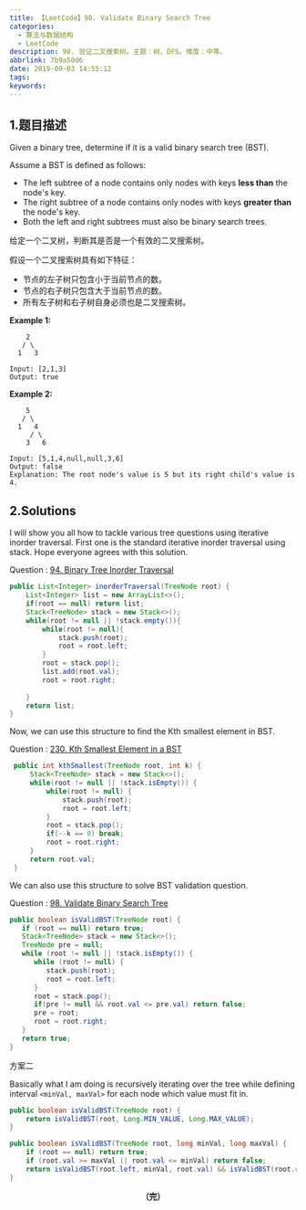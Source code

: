 ```yaml
---
title: 【LeetCode】98. Validate Binary Search Tree
categories:
  - 算法与数据结构
  - LeetCode
description: 98. 验证二叉搜索树。主题：树、DFS。难度：中等。
abbrlink: 7b9a50d6
date: 2019-09-03 14:55:12
tags:
keywords:
---
```


## 1.题目描述

Given a binary tree, determine if it is a valid binary search tree (BST).

Assume a BST is defined as follows:

- The left subtree of a node contains only nodes with keys **less than** the node's key.
- The right subtree of a node contains only nodes with keys **greater than** the node's key.
- Both the left and right subtrees must also be binary search trees.

给定一个二叉树，判断其是否是一个有效的二叉搜索树。

假设一个二叉搜索树具有如下特征：

- 节点的左子树只包含小于当前节点的数。
- 节点的右子树只包含大于当前节点的数。
- 所有左子树和右子树自身必须也是二叉搜索树。

**Example 1:**

```
    2
   / \
  1   3

Input: [2,1,3]
Output: true
```

**Example 2:**

```
    5
   / \
  1   4
     / \
    3   6

Input: [5,1,4,null,null,3,6]
Output: false
Explanation: The root node's value is 5 but its right child's value is 4.
```

## 2.Solutions

I will show you all how to tackle various tree questions using iterative inorder traversal. First one is the standard iterative inorder traversal using stack. Hope everyone agrees with this solution.

Question : [94. Binary Tree Inorder Traversal](https://leetcode.com/problems/binary-tree-inorder-traversal/)

```java
public List<Integer> inorderTraversal(TreeNode root) {
    List<Integer> list = new ArrayList<>();
    if(root == null) return list;
    Stack<TreeNode> stack = new Stack<>();
    while(root != null || !stack.empty()){
        while(root != null){
            stack.push(root);
            root = root.left;
        }
        root = stack.pop();
        list.add(root.val);
        root = root.right;
        
    }
    return list;
}
```

Now, we can use this structure to find the Kth smallest element in BST.

Question : [230. Kth Smallest Element in a BST](https://leetcode.com/problems/kth-smallest-element-in-a-bst/)

```java
 public int kthSmallest(TreeNode root, int k) {
     Stack<TreeNode> stack = new Stack<>();
     while(root != null || !stack.isEmpty()) {
         while(root != null) {
             stack.push(root);    
             root = root.left;   
         } 
         root = stack.pop();
         if(--k == 0) break;
         root = root.right;
     }
     return root.val;
 }
```

We can also use this structure to solve BST validation question.

Question : [98. Validate Binary Search Tree](https://leetcode.com/problems/validate-binary-search-tree/)

```java
public boolean isValidBST(TreeNode root) {
   if (root == null) return true;
   Stack<TreeNode> stack = new Stack<>();
   TreeNode pre = null;
   while (root != null || !stack.isEmpty()) {
      while (root != null) {
         stack.push(root);
         root = root.left;
      }
      root = stack.pop();
      if(pre != null && root.val <= pre.val) return false;
      pre = root;
      root = root.right;
   }
   return true;
}
```

方案二

Basically what I am doing is recursively iterating over the tree while defining interval `<minVal, maxVal>` for each node which value must fit in.

~~~java
public boolean isValidBST(TreeNode root) {
    return isValidBST(root, Long.MIN_VALUE, Long.MAX_VALUE);
}

public boolean isValidBST(TreeNode root, long minVal, long maxVal) {
    if (root == null) return true;
    if (root.val >= maxVal || root.val <= minVal) return false;
    return isValidBST(root.left, minVal, root.val) && isValidBST(root.right, root.val, maxVal);
}
~~~

<center><font style="font-weight:bold">（完）</font></center>